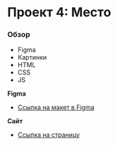 # Проект 4: Место

### Обзор

* Figma
* Картинки
* HTML
* CSS
* JS


**Figma**

* [Ссылка на макет в Figma](https://www.figma.com/file/StZjf8HnoeLdiXS7dYrLAh/JavaScript.-Sprint-4)

**Сайт**
* [Ссылка на страницу](https://tatiki.github.io/mesto/.)

